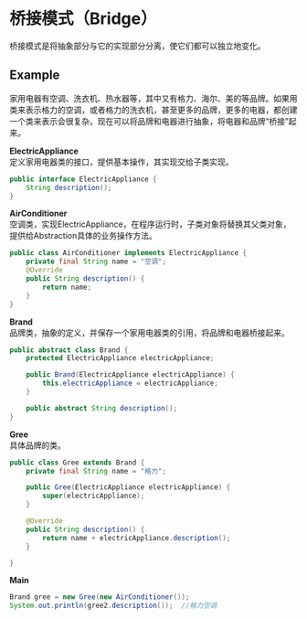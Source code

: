 # 桥接模式（Bridge）
桥接模式是将抽象部分与它的实现部分分离，使它们都可以独立地变化。

## Example
家用电器有空调、洗衣机、热水器等，其中又有格力、海尔、美的等品牌。如果用类来表示格力的空调，或者格力的洗衣机，甚至更多的品牌，更多的电器，都创建一个类来表示会很复杂。现在可以将品牌和电器进行抽象，将电器和品牌“桥接”起来。  

**ElectricAppliance**  
定义家用电器类的接口，提供基本操作，其实现交给子类实现。
```java
public interface ElectricAppliance {
    String description();
}
```
**AirConditioner**  
空调类，实现ElectricAppliance，在程序运行时，子类对象将替换其父类对象，提供给Abstraction具体的业务操作方法。
```java
public class AirConditioner implements ElectricAppliance {
    private final String name = "空调";
    @Override
    public String description() {
        return name;
    }
}
```
**Brand**  
品牌类，抽象的定义，并保存一个家用电器类的引用，将品牌和电器桥接起来。
```java
public abstract class Brand {
    protected ElectricAppliance electricAppliance;

    public Brand(ElectricAppliance electricAppliance) {
        this.electricAppliance = electricAppliance;
    }

    public abstract String description();
}
```
**Gree**  
具体品牌的类。
```java
public class Gree extends Brand {
    private final String name = "格力";

    public Gree(ElectricAppliance electricAppliance) {
        super(electricAppliance);
    }

    @Override
    public String description() {
        return name + electricAppliance.description();
    }

}
```
**Main**  
```java
Brand gree = new Gree(new AirConditioner());
System.out.println(gree2.description());  //格力空调
```